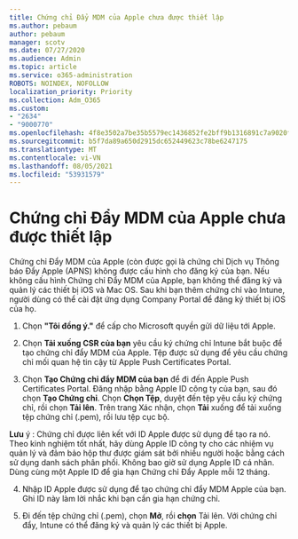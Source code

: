 ```yaml
---
title: Chứng chỉ Đẩy MDM của Apple chưa được thiết lập
ms.author: pebaum
author: pebaum
manager: scotv
ms.date: 07/27/2020
ms.audience: Admin
ms.topic: article
ms.service: o365-administration
ROBOTS: NOINDEX, NOFOLLOW
localization_priority: Priority
ms.collection: Adm_O365
ms.custom:
- "2634"
- "9000770"
ms.openlocfilehash: 4f8e3502a7be35b5579ec1436852fe2bff9b1316891c7a9020f6f5f4767b3d88
ms.sourcegitcommit: b5f7da89a650d2915dc652449623c78be6247175
ms.translationtype: MT
ms.contentlocale: vi-VN
ms.lasthandoff: 08/05/2021
ms.locfileid: "53931579"
---
```

# <a name="apple-mdm-push-certificate-has-not-been-set-up"></a>Chứng chỉ Đẩy MDM của Apple chưa được thiết lập

Chứng chỉ Đẩy MDM của Apple (còn được gọi là chứng chỉ Dịch vụ Thông báo Đẩy Apple (APNS) không được cấu hình cho đăng ký của bạn. Nếu không cấu hình Chứng chỉ Đẩy MDM của Apple, bạn không thể đăng ký và quản lý các thiết bị iOS và Mac OS. Sau khi bạn thêm chứng chỉ vào Intune, người dùng có thể cài đặt ứng dụng Company Portal để đăng ký thiết bị iOS của họ.

1. Chọn **"Tôi đồng ý."** để cấp cho Microsoft quyền gửi dữ liệu tới Apple.

2. Chọn **Tải xuống CSR của bạn** yêu cầu ký chứng chỉ Intune bắt buộc để tạo chứng chỉ đẩy MDM của Apple. Tệp được sử dụng để yêu cầu chứng chỉ mối quan hệ tin cậy từ Apple Push Certificates Portal.

3. Chọn **Tạo Chứng chỉ đẩy MDM của bạn** để đi đến Apple Push Certificates Portal. Đăng nhập bằng Apple ID công ty của bạn, sau đó chọn **Tạo Chứng chỉ**. Chọn **Chọn Tệp**, duyệt đến tệp yêu cầu ký chứng chỉ, rồi chọn **Tải lên**. Trên trang Xác nhận, chọn **Tải** xuống để tải xuống tệp chứng chỉ (.pem), rồi lưu tệp cục bộ.
 
**Lưu** ý : Chứng chỉ được liên kết với ID Apple được sử dụng để tạo ra nó. Theo kinh nghiệm tốt nhất, hãy dùng Apple ID công ty cho các nhiệm vụ quản lý và đảm bảo hộp thư được giám sát bởi nhiều người hoặc bằng cách sử dụng danh sách phân phối. Không bao giờ sử dụng Apple ID cá nhân. Dùng cùng một Apple ID để gia hạn Chứng chỉ Đẩy Apple mỗi 12 tháng.
 
4. Nhập ID Apple được sử dụng để tạo chứng chỉ đẩy MDM Apple của bạn. Ghi ID này làm lời nhắc khi bạn cần gia hạn chứng chỉ.

5. Đi đến tệp chứng chỉ (.pem), chọn **Mở**, rồi **chọn** Tải lên. Với chứng chỉ đẩy, Intune có thể đăng ký và quản lý các thiết bị Apple.